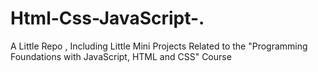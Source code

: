 # Html-Css-JavaScript-.
A Little Repo , Including Little Mini Projects Related to the "Programming Foundations with JavaScript, HTML and CSS" Course
